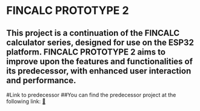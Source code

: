 # FINCALC PROTOTYPE 2
## This project is a continuation of the FINCALC calculator series, designed for use on the ESP32 platform. FINCALC PROTOTYPE 2 aims to improve upon the features and functionalities of its predecessor, with enhanced user interaction and performance.

#Link to predecessor
##You can find the predecessor project at the following link: [🧮](https://github.com/Tofarati262/ESP32-C6-CALCULATOR)
